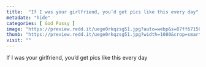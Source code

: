 ```yaml
---
title:  "If I was your girlfriend, you’d get pics like this every day"
metadate: "hide"
categories: [ God Pussy ]
image: "https://preview.redd.it/uege0rkqzsg51.jpg?auto=webp&s=87ff6715038925ff7b2537e3b9fe417e31090822"
thumb: "https://preview.redd.it/uege0rkqzsg51.jpg?width=1080&crop=smart&auto=webp&s=ca326a29035104c35c94dbc3386dc482cf625dc3"
visit: ""
---
```

If I was your girlfriend, you’d get pics like this every day
